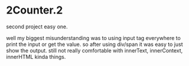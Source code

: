 # 2Counter.2
second project easy one.

well my biggest misunderstanding was to using input tag everywhere to print the input or get the value. so after using div/span it was easy to just show the output.
still not really comfortable with innerText, innerContext, innerHTML kinda things.
